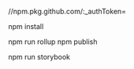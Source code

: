 <!-- firstly you should add .npmrc file and add below script and access token -->
//npm.pkg.github.com/:_authToken=

npm install

<!-- Npm Package Publish -->
npm run rollup
npm publish

<!-- Storybook Start -->
 npm run storybook